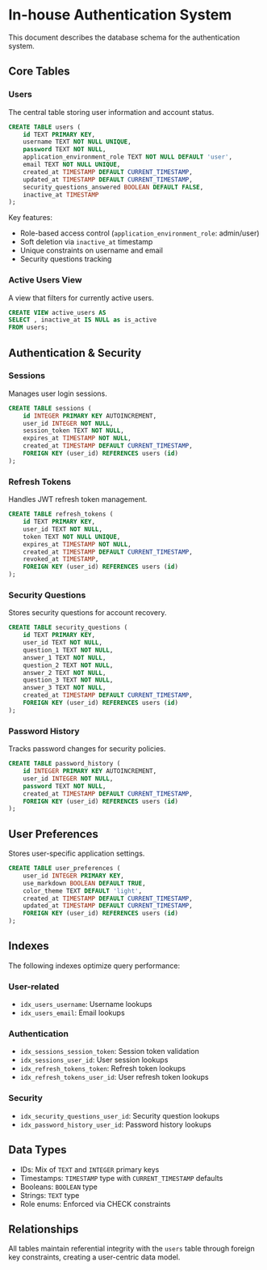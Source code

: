 # In-house Authentication System

This document describes the database schema for the authentication system.

## Core Tables

### Users

The central table storing user information and account status.

```sql
CREATE TABLE users (
    id TEXT PRIMARY KEY,
    username TEXT NOT NULL UNIQUE,
    password TEXT NOT NULL,
    application_environment_role TEXT NOT NULL DEFAULT 'user',
    email TEXT NOT NULL UNIQUE,
    created_at TIMESTAMP DEFAULT CURRENT_TIMESTAMP,
    updated_at TIMESTAMP DEFAULT CURRENT_TIMESTAMP,
    security_questions_answered BOOLEAN DEFAULT FALSE,
    inactive_at TIMESTAMP
);
```

Key features:

- Role-based access control (`application_environment_role`: admin/user)
- Soft deletion via `inactive_at` timestamp
- Unique constraints on username and email
- Security questions tracking

### Active Users View

A view that filters for currently active users.

```sql
CREATE VIEW active_users AS
SELECT , inactive_at IS NULL as is_active
FROM users;
```

## Authentication & Security

### Sessions

Manages user login sessions.

```sql
CREATE TABLE sessions (
    id INTEGER PRIMARY KEY AUTOINCREMENT,
    user_id INTEGER NOT NULL,
    session_token TEXT NOT NULL,
    expires_at TIMESTAMP NOT NULL,
    created_at TIMESTAMP DEFAULT CURRENT_TIMESTAMP,
    FOREIGN KEY (user_id) REFERENCES users (id)
);
```

### Refresh Tokens

Handles JWT refresh token management.

```sql
CREATE TABLE refresh_tokens (
    id TEXT PRIMARY KEY,
    user_id TEXT NOT NULL,
    token TEXT NOT NULL UNIQUE,
    expires_at TIMESTAMP NOT NULL,
    created_at TIMESTAMP DEFAULT CURRENT_TIMESTAMP,
    revoked_at TIMESTAMP,
    FOREIGN KEY (user_id) REFERENCES users (id)
);
```

### Security Questions

Stores security questions for account recovery.

```sql
CREATE TABLE security_questions (
    id TEXT PRIMARY KEY,
    user_id TEXT NOT NULL,
    question_1 TEXT NOT NULL,
    answer_1 TEXT NOT NULL,
    question_2 TEXT NOT NULL,
    answer_2 TEXT NOT NULL,
    question_3 TEXT NOT NULL,
    answer_3 TEXT NOT NULL,
    created_at TIMESTAMP DEFAULT CURRENT_TIMESTAMP,
    FOREIGN KEY (user_id) REFERENCES users (id)
);
```

### Password History

Tracks password changes for security policies.

```sql
CREATE TABLE password_history (
    id INTEGER PRIMARY KEY AUTOINCREMENT,
    user_id INTEGER NOT NULL,
    password TEXT NOT NULL,
    created_at TIMESTAMP DEFAULT CURRENT_TIMESTAMP,
    FOREIGN KEY (user_id) REFERENCES users (id)
);
```

## User Preferences

Stores user-specific application settings.

```sql
CREATE TABLE user_preferences (
    user_id INTEGER PRIMARY KEY,
    use_markdown BOOLEAN DEFAULT TRUE,
    color_theme TEXT DEFAULT 'light',
    created_at TIMESTAMP DEFAULT CURRENT_TIMESTAMP,
    updated_at TIMESTAMP DEFAULT CURRENT_TIMESTAMP,
    FOREIGN KEY (user_id) REFERENCES users (id)
);
```

## Indexes

The following indexes optimize query performance:

### User-related

- `idx_users_username`: Username lookups
- `idx_users_email`: Email lookups

### Authentication

- `idx_sessions_session_token`: Session token validation
- `idx_sessions_user_id`: User session lookups
- `idx_refresh_tokens_token`: Refresh token lookups
- `idx_refresh_tokens_user_id`: User refresh token lookups

### Security

- `idx_security_questions_user_id`: Security question lookups
- `idx_password_history_user_id`: Password history lookups

## Data Types

- IDs: Mix of `TEXT` and `INTEGER` primary keys
- Timestamps: `TIMESTAMP` type with `CURRENT_TIMESTAMP` defaults
- Booleans: `BOOLEAN` type
- Strings: `TEXT` type
- Role enums: Enforced via CHECK constraints

## Relationships

All tables maintain referential integrity with the `users` table through foreign key constraints, creating a user-centric data model.
